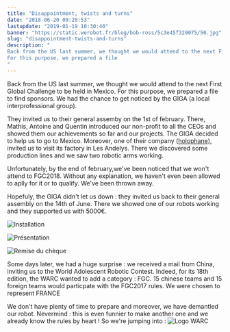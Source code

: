 ```yaml
---
title: "Disappointment, twists and turns"
date: "2018-06-20 09:20:53"
lastupdate: "2019-01-19 10:30:40"
banner: "https://static.werobot.fr/blog/bob-ross/5c3e45f329075/50.jpg"
slug: "disappointment-twists-and-turns"
description: " 
Back from the US last summer, we thought we would attend to the next First Global Challenge to be held in Mexico.
For this purpose, we prepared a file
"
---
```

Back from the US last summer, we thought we would attend to the next First Global Challenge to be held in Mexico.
For this purpose, we prepared a file to find sponsors.
We had the chance to get noticed by the GIGA (a local interprofessional group).

They invited us to their general assemby on the 1st of february. There, Mathis, Antoine and Quentin introduced our non-profit to all the CEOs and showed them our achievements so far and our projects.
The GIGA decided to help us to go to Mexico.
Moreover, one of their company ([holophane](http://www.holophane.fr/)), invited us to visit its factory in Les Andelys. There we discovered some production lines and we saw two robotic arms working.

Unfortunately, by the end of february,we've been noticed that we won't attend to FGC2018. Without any explanation, we haven't even been allowed to aplly for it or to qualify. We've been thrown away.

Hopefuly, the GIGA didn't let us down : they invited us back to their general assembly on the 14th of June. There we showed one of our robots working and they supported us with 5000€.

 ![Installation](https://static.werobot.fr/blog/bob-ross/5c3e45f60b0ec/50.jpg "Installation")

![Présentation](https://static.werobot.fr/blog/bob-ross/5c3e45f99b9ed/50.jpg "Présentation")

![Remise du chèque](https://static.werobot.fr/blog/bob-ross/5c3e45f329075/50.jpg "Remise du chèque")

Some days later, we had a huge surprise :
we received a mail from China, inviting us to the World Adolescent Robotic Contest. Indeed, for its 18th edition, the WARC wanted to add a category : FGC. 15 chinese teams and 15 foreign teams would particpate with the FGC2017 rules. We were chosen to represent FRANCE

We don't have plenty of time to prepare and moreover, we have demantled our robot. Nevermind : this is even funnier to make another one and we already know the rules by heart !
So we're jumping into :
![Logo WARC](https://static.werobot.fr/blog/bob-ross/5c3e45ffe6309/50.png "Logo WARC")
    